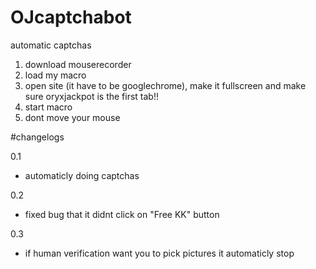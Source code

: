 # OJcaptchabot
automatic captchas
  
1. download mouserecorder
2. load my macro
3. open site (it have to be googlechrome), make it fullscreen and make sure oryxjackpot is the first tab!!
4. start macro
5. dont move your mouse

#changelogs

0.1
- automaticly doing captchas

0.2
- fixed bug that it didnt click on "Free KK" button

0.3
- if human verification want you to pick pictures it automaticly stop
